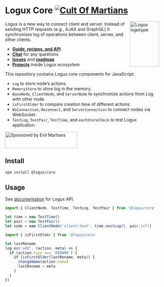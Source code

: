 # Logux Core [![Cult Of Martians][cult-img]][cult]

<img align="right" width="95" height="148" title="Logux logotype"
     src="https://logux.io/branding/logotype.svg">

Logux is a new way to connect client and server. Instead of sending
HTTP requests (e.g., AJAX and GraphQL) it synchronizes log of operations
between client, server, and other clients.

* **[Guide, recipes, and API](https://logux.io/)**
* **[Chat](https://gitter.im/logux/logux)** for any questions
* **[Issues](https://github.com/logux/logux/issues)**
  and **[roadmap](https://github.com/logux/logux/projects/1)**
* **[Projects](https://logux.io/guide/architecture/parts/)**
  inside Logux ecosystem

This repository contains Logux core components for JavaScript:

* `Log` to store node’s actions.
* `MemoryStore` to store log in the memory.
* `BaseNode`, `ClientNode`, and `ServerNode` to synchronize actions
  from Log with other node.
* `isFirstOlder` to compare creation time of different actions.
* `WsConnection`, `Reconnect`, and `ServerConnection` to connect nodes
  via WebSocket.
* `TestLog`, `TestPair`, `TestTime`, and `eachStoreCheck`
  to test Logux application.

<a href="https://evilmartians.com/?utm_source=logux-core">
  <img src="https://evilmartians.com/badges/sponsored-by-evil-martians.svg"
       alt="Sponsored by Evil Martians" width="236" height="54">
</a>

[logux.io]: https://logux.io/
[cult-img]: http://cultofmartians.com/assets/badges/badge.svg
[cult]: http://cultofmartians.com/done.html


## Install

```sh
npm install @logux/core
```


## Usage

See [documentation] for Logux API.

```js
import { ClientNode, TestTime, TestLog, TestPair } from '@logux/core'

let time = new TestTime()
let pair = new TestPair()
let node = new ClientNode('client:test', time.nextLog(), pair.left)
```

```js
import { isFirstOlder } from '@logux/core'

let lastRename
log.on('add', (action, meta) => {
  if (action.type === 'RENAME') {
    if (isFirstOlder(lastRename, meta)) {
      changeName(action.name)
      lastRename = meta
    }
  }
})
```

[documentation]: https://logux.io/web-api/

